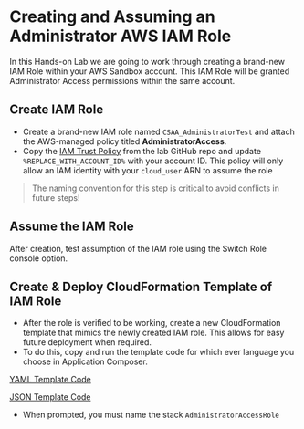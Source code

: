 # Creating and Assuming an Administrator AWS IAM Role

In this Hands-on Lab we are going to work through creating a brand-new IAM Role within your AWS Sandbox account. This IAM Role will be granted Administrator Access permissions within the same account.

## Create IAM Role

* Create a brand-new IAM role named `CSAA_AdministratorTest` and attach the AWS-managed policy titled **AdministratorAccess**.
* Copy the [IAM Trust Policy](https://github.com/pluralsight-cloud/aws-certified-solutions-architect-associate/blob/main/bootcamp-hands-on-labs/01-week-1/1.1%20-%20Creating%20and%20Assuming%20an%20Administrator%20AWS%20IAM%20Role/1-iam-role-trust-policy.json) from the lab GitHub repo and update `%REPLACE_WITH_ACCOUNT_ID%` with your account ID. This policy will only allow an IAM identity with your `cloud_user` ARN to assume the role

> The naming convention for this step is critical to avoid conflicts in future steps!

## Assume the IAM Role

After creation, test assumption of the IAM role using the Switch Role console option.

## Create & Deploy CloudFormation Template of IAM Role

* After the role is verified to be working, create a new CloudFormation template that mimics the newly created IAM role. This allows for easy future deployment when required.
* To do this, copy and run the template code for which ever language you choose in Application Composer.

[YAML Template Code](https://github.com/pluralsight-cloud/aws-certified-solutions-architect-associate/blob/main/bootcamp-hands-on-labs/01-week-1/1.1%20-%20Creating%20and%20Assuming%20an%20Administrator%20AWS%20IAM%20Role/3a-cloudformation-template.yml)

[JSON Template Code](https://github.com/pluralsight-cloud/aws-certified-solutions-architect-associate/blob/main/bootcamp-hands-on-labs/01-week-1/1.1%20-%20Creating%20and%20Assuming%20an%20Administrator%20AWS%20IAM%20Role/3b-cloudformation-template.json)

* When prompted, you must name the stack `AdministratorAccessRole`
